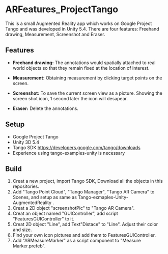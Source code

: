 # ARFeatures_ProjectTango
This is a small Augmented Reality app which works on Google Project Tango and was developed in Unity 5.4. 
There are four features: Freehand drawing, Measurement, Screenshot and Eraser.

## Features
* **Freehand drawing:** The annotations would spatially attached to real world objects so that they remain fixed 
at the location of interest.

* **Measurement:** Obtaining measurement by clicking target points on the screen.

* **Screenshot:** To save the current screen view as a picture. Showing the screen shot icon, 1 second later the
icon will desapear.

* **Eraser:** Delete the annotations.

## Setup
* Google Project Tango
* Unity 3D 5.4
* Tango SDK https://developers.google.com/tango/downloads
* Experience using tango-examples-unity is necessary

## Build
1. Creat a new project, import Tango SDK, Download all the objects in this repositories.
2. Add "Tango Point Cloud", "Tango Manager", "Tango AR Camera" to Scenes, and setup as same as 
Tango-exmaples-Unity-AugmentedReality .
3. Creat a 2D object "screenshotPic" to "Tango AR Camera".
4. Creat an object named "GUIController", add script "FeaturesGUIController" to it. 
5. Creat 2D object "Line", add Text"Distace" to "Line". Adjust their color and size.
6. Find your own icon pictures and add them to FeaturesGUIController.
7. Add "ARMeasureMarker" as a script component to "Measure Marker.prefeb". 
